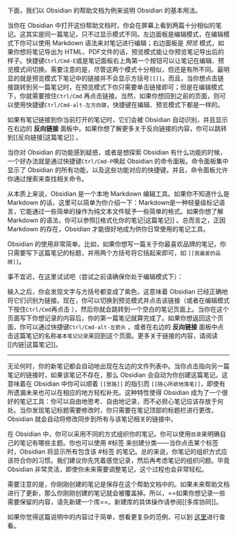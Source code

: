 下面，我们以 Obsidian 的帮助文档为例来说明 Obsidian 的基本用法。

当你在 Obsidian 中打开这份帮助文档时，你会在屏幕上看到两篇十分相似的笔记。这其实是同一篇笔记，只不过显示模式不同。左边面板是编辑模式，在编辑模式下你可以使用 Markdown 语法来对笔记进行编辑；右边面板是 _预览_ 模式，如果你想将笔记导出为 HTML、PDF文件的话，预览模式能让你预览笔记导出后的样子。快捷键`Ctrl/Cmd-E`或是笔记面板右上角第一个按钮可以让笔记在编辑、预览模式间切换。需要注意的是，尽管这两个模式十分相似，但还是有所不同。最明显的就是预览模式下笔记中的链接并不会显示方括号`[[]]`。而且，当你想点击链接跳转到另一篇笔记时，在预览模式下你只需要单击链接即可；但是在编辑模式下，你就需要按住`Ctrl/Cmd` 再点击链接。当然，如果你想回到之前的页面，则可以使用快捷键`Ctrl/Cmd-alt-左方向键`，快捷键在编辑、预览模式下都是一样的。

如果有笔记链接到你当前打开的笔记时，它们会被 Obsidian 自动识别，并且显示在右边的 **反向链接** 面板中。如果你想了解更多关于反向链接的内容，你可以跳转到[[反向链接|这篇笔记]] 。

当你对 Obsidian 的功能感到疑惑，或者是想探索 Obsidian 有什么功能的时候，一个好办法就是通过快捷键`Ctrl/Cmd-P`唤起 Obsidian 的命令面板。命令面板集中显示了 Obsidian 的所有功能，以及这些功能对应的快捷键。并且，命令面板允许你通过搜索来查找相关命令。

从本质上来说，Obsidian 是一个本地 Markdown 编辑工具。如果你不知道什么是 Markdown 的话，这里可以简单为你介绍一下：Markdown是一种轻量级标记语言，它能通过一些简单的操作为纯文本文件赋予一些简单的格式。如果你想了解 Markdown 的语法，你可以参照[[格式化你的笔记|这篇笔记]] 。总而言之，正因 Markdown 的存在，Obsidian 才能很好地成为供你日常使用的笔记工具。

Obsidian 的使用非常简单。比如，如果你想写一篇关于你最喜欢品牌的笔记，你只需要写下这篇笔记的标题，并用两个方括号将它括起来即可，如 `[[我最爱的品牌]]`。

事不宜迟，在这里试试吧（尝试之前请确保你处于编辑模式下）：

输入之后，你会发现文字与方括号都变成了紫色，这意味着 Obsidian 已经正确地将它们识别为链接。现在，你可以切换到预览模式并点击该链接（或者在编辑模式下按住`Ctrl/Cmd`再点击 ），然后你就会跳转到一个空白的笔记页面上。当你在这个页面写下你想记录的内容后，你的第一篇笔记就算完成了。如果你想返回这个页面，你可以通过快捷键`Ctrl/Cmd-alt-左箭头` ，或者在右边的 **反向链接** 面板中点击这篇笔记的名称`基本笔记记录`来回到这个页面。更多关于链接的内容，请阅读 [[内链|这篇笔记]]。

---

无论何时，你的新笔记都会自动地出现在左边的文件列表中。当你点击指向另一篇笔记的链接时，如果该笔记不存在，那么 Obsidian 会自动为你创建这篇笔记。这意味着在 Obsidian 中你可以顺着 `[[思路]]` 的指引而 `[[随心所欲地落笔]]`，即使有所遗漏未来也可以在相应的地方轻松补充。这种特性使得 Obsidian 成为了一个很好的笔记工具：你可以自由地思考、自由地记录，而不必担心笔记应该存放于何处。当你发现笔记标题需要修改时，你只需要在笔记顶部的标题栏进行更改，Obsidian 就会自动将修改同步到所有与该笔记相关的链接中。

在 Obsidian 中，你可以采用不同的方式组织你的笔记。你可以使用`目录`来明确自己的笔记有哪些主题。你也可以使用 #标签 来创建分类——当你点击某个标签时，Obsidian 将显示所有包含该 #标签 的笔记。总的来说，你笔记的组织方式应该符合你的习惯。我们建议你先凭着感觉记录，然后再考虑笔记的组织问题。毕竟 Obsidian 非常灵活，即使你未来需要调整笔记，这个过程也会非常轻松。

需要注意的是，你刚刚创建的笔记是保存在这个帮助文档中的。如果未来帮助文档进行了更新，那么你刚刚创建的笔记就会被覆盖掉。所以，==如果你想记录一些需要保留的内容，请先新建一个库==。新建库的具体操作请参阅[[多库协同]]。

如果你觉得这篇说明中的内容过于简单，想看更复杂的范例，可以到 [这里](https://forum.obsidian.md/t/example-workflows-in-obsidian/1093)进行查看。
